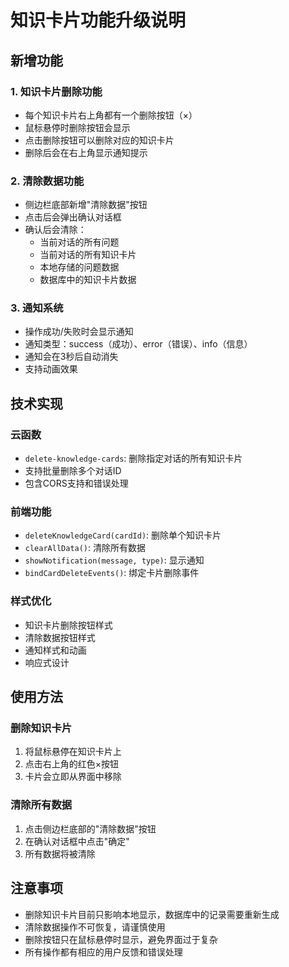 # 知识卡片功能升级说明

## 新增功能

### 1. 知识卡片删除功能
- 每个知识卡片右上角都有一个删除按钮（×）
- 鼠标悬停时删除按钮会显示
- 点击删除按钮可以删除对应的知识卡片
- 删除后会在右上角显示通知提示

### 2. 清除数据功能
- 侧边栏底部新增"清除数据"按钮
- 点击后会弹出确认对话框
- 确认后会清除：
  - 当前对话的所有问题
  - 当前对话的所有知识卡片
  - 本地存储的问题数据
  - 数据库中的知识卡片数据

### 3. 通知系统
- 操作成功/失败时会显示通知
- 通知类型：success（成功）、error（错误）、info（信息）
- 通知会在3秒后自动消失
- 支持动画效果

## 技术实现

### 云函数
- `delete-knowledge-cards`: 删除指定对话的所有知识卡片
- 支持批量删除多个对话ID
- 包含CORS支持和错误处理

### 前端功能
- `deleteKnowledgeCard(cardId)`: 删除单个知识卡片
- `clearAllData()`: 清除所有数据
- `showNotification(message, type)`: 显示通知
- `bindCardDeleteEvents()`: 绑定卡片删除事件

### 样式优化
- 知识卡片删除按钮样式
- 清除数据按钮样式
- 通知样式和动画
- 响应式设计

## 使用方法

### 删除知识卡片
1. 将鼠标悬停在知识卡片上
2. 点击右上角的红色×按钮
3. 卡片会立即从界面中移除

### 清除所有数据
1. 点击侧边栏底部的"清除数据"按钮
2. 在确认对话框中点击"确定"
3. 所有数据将被清除

## 注意事项

- 删除知识卡片目前只影响本地显示，数据库中的记录需要重新生成
- 清除数据操作不可恢复，请谨慎使用
- 删除按钮只在鼠标悬停时显示，避免界面过于复杂
- 所有操作都有相应的用户反馈和错误处理
